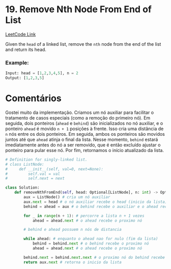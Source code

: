 # 19. Remove Nth Node From End of List
[LeetCode Link](https://leetcode.com/problems/remove-nth-node-from-end-of-list/description/)

Given the `head` of a linked list, remove the `nth` node from the end of the list and return its head.

### Example:

```python
Input: head = [1,2,3,4,5], n = 2
Output: [1,2,3,5]
```

# Comentários

Gostei muito da implementação. Criamos um nó auxiliar para facilitar o tratamento de casos especiais (como a remoção do primeiro nó). Em seguida, dois ponteiros (`ahead` e `behind`) são inicializados no nó auxiliar, e o ponteiro `ahead` é movido `n + 1` posições à frente. Isso cria uma distância de `n` nós entre os dois ponteiros. Em seguida, ambos os ponteiros são movidos juntos até que `ahead` atinja o final da lista. Nesse momento, `behind` estará imediatamente antes do nó a ser removido, que é então excluído ajustar o ponteiro para pular esse nó. Por fim, retornamos o início atualizado da lista.

```python
# Definition for singly-linked list.
# class ListNode:
#     def __init__(self, val=0, next=None):
#         self.val = val
#         self.next = next

class Solution:
    def removeNthFromEnd(self, head: Optional[ListNode], n: int) -> Optional[ListNode]:
        aux = ListNode() # cria um nó auxiliar
        aux.next = head # o nó auxiliar recebe o head (inicio da lista)
        behind = ahead = aux # o behind recebe o auxiliar e o ahead recebe o auxiliar

        for _ in range(n + 1): # percorre a lista n + 1 vezes
            ahead = ahead.next # o ahead recebe o proximo nó

        # behind e ahead possuem n nós de distancia

        while ahead: # enquanto o ahead nao for nulo (fim da lista)
            behind = behind.next # o behind recebe o proximo nó
            ahead = ahead.next # o ahead recebe o proximo nó

        behind.next = behind.next.next # o proximo nó do behind recebe o proximo do proximo nó ("pulando" o n-esimo nó)
        return aux.next # retorna o inicio da lista
```